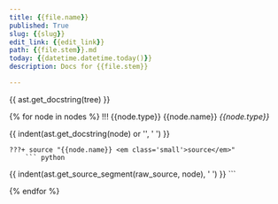 ```yaml
---
title: {{file.name}}
published: True
slug: {{slug}}
edit_link: {{edit_link}}
path: {{file.stem}}.md
today: {{datetime.datetime.today()}}
description: Docs for {{file.stem}}

---
```


{{ ast.get_docstring(tree) }}

{% for node in nodes %}
!!! {{node.type}} {{node.name}} <em class='small'>{{node.type}}</em>

{{ indent(ast.get_docstring(node) or '', '    ') }}

    ???+ source "{{node.name}} <em class='small'>source</em>"
        ``` python
{{ indent(ast.get_source_segment(raw_source, node), '        ') }}
        ```

{% endfor %}
